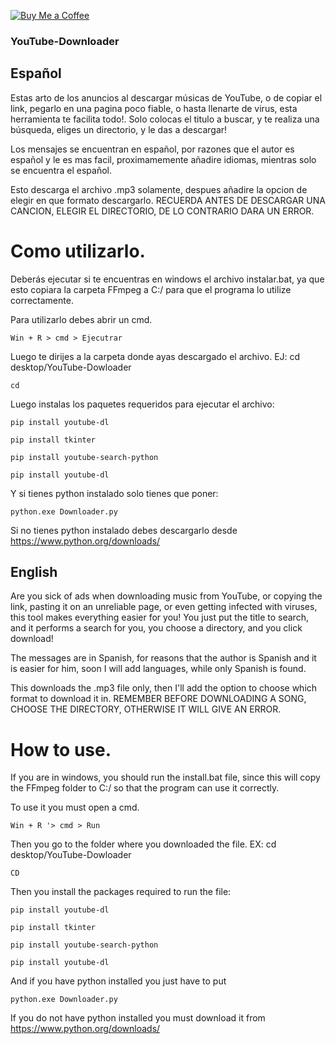 [![Buy Me a Coffee](https://www.codehim.com/wp-content/uploads/2022/09/bmc-button.png)](https://www.buymeacoffee.com/juanegameryt)


### YouTube-Downloader

## Español

Estas arto de los anuncios al descargar músicas de YouTube, o de copiar el link, pegarlo en una pagina poco fiable, o hasta llenarte de virus, esta herramienta te facilita todo!. Solo colocas el titulo a buscar, y te realiza una búsqueda, eliges un directorio, y le das a descargar!

Los mensajes se encuentran en español, por razones que el autor es español y le es mas facil, proximamemente añadire idiomas, mientras solo se encuentra el español.

Esto descarga el archivo .mp3 solamente, despues añadire la opcion de elegir en que formato descargarlo. RECUERDA ANTES DE DESCARGAR UNA CANCION, ELEGIR EL DIRECTORIO, DE LO CONTRARIO DARA UN ERROR. 

# Como utilizarlo.

Deberás ejecutar si te encuentras en windows el archivo instalar.bat, ya que esto copiara la carpeta FFmpeg a C:/ para que el programa lo utilize correctamente. 

Para utilizarlo debes abrir un cmd. 
```
Win + R > cmd > Ejecutrar
```

Luego te dirijes a la carpeta donde ayas descargado el archivo.
EJ: cd desktop/YouTube-Dowloader 

```
cd 
```

Luego instalas los paquetes requeridos para ejecutar el archivo:


```
pip install youtube-dl
```

```
pip install tkinter
```

```
pip install youtube-search-python
```

```
pip install youtube-dl
```

Y si tienes python instalado solo tienes que poner:

```
python.exe Downloader.py
```

Si no tienes python instalado debes descargarlo desde https://www.python.org/downloads/

## English
 Are you sick of ads when downloading music from YouTube, or copying the link, pasting it on an unreliable page, or even getting infected with viruses, this tool makes everything easier for you! You just put the title to search, and it performs a search for you, you choose a directory, and you click download!

 The messages are in Spanish, for reasons that the author is Spanish and it is easier for him, soon I will add languages, while only Spanish is found.

This downloads the .mp3 file only, then I'll add the option to choose which format to download it in. REMEMBER BEFORE DOWNLOADING A SONG, CHOOSE THE DIRECTORY, OTHERWISE IT WILL GIVE AN ERROR.

# How to use.

If you are in windows, you should run the install.bat file, since this will copy the FFmpeg folder to C:/ so that the program can use it correctly.

To use it you must open a cmd.

```
Win + R '> cmd > Run
```

Then you go to the folder where you downloaded the file.
EX: cd desktop/YouTube-Dowloader

```
CD
```

Then you install the packages required to run the file:

```
pip install youtube-dl
```

```
pip install tkinter
```

```
pip install youtube-search-python
```

```
pip install youtube-dl
```

And if you have python installed you just have to put

```
python.exe Downloader.py
```

If you do not have python installed you must download it from https://www.python.org/downloads/
